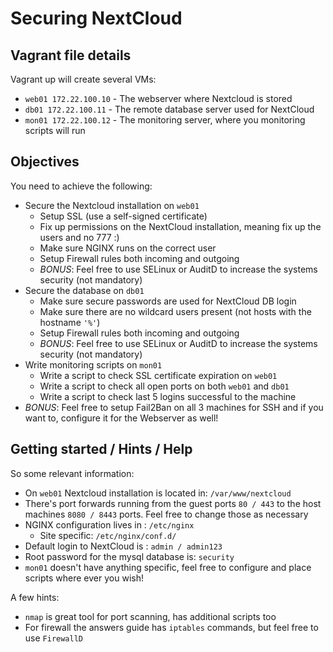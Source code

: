 # Securing NextCloud

## Vagrant file details

Vagrant up will create several VMs:
 - `web01 172.22.100.10` - The webserver where Nextcloud is stored
 - `db01 172.22.100.11` - The remote database server used for NextCloud
 - `mon01 172.22.100.12` - The monitoring server, where you monitoring scripts will run

## Objectives

You need to achieve the following:
 - Secure the Nextcloud installation on `web01`
   - Setup SSL (use a self-signed certificate)
   - Fix up permissions on the NextCloud installation, meaning fix up the users and no 777 :)
   - Make sure NGINX runs on the correct user
   - Setup Firewall rules both incoming and outgoing
   - _BONUS_: Feel free to use SELinux or AuditD to increase the systems security (not mandatory)
 - Secure the database on `db01`
   - Make sure secure passwords are used for NextCloud DB login
   - Make sure there are no wildcard users present (not hosts with the hostname `'%'`)
   - Setup Firewall rules both incoming and outgoing
   - _BONUS_: Feel free to use SELinux or AuditD to increase the systems security (not mandatory)
 - Write monitoring scripts on `mon01`
   - Write a script to check SSL certificate expiration on `web01`
   - Write a script to check all open ports on both `web01` and `db01`
   - Write a script to check last 5 logins successful to the machine
 - _BONUS_: Feel free to setup Fail2Ban on all 3 machines for SSH and if you want to, configure it for the Webserver as well!

## Getting started / Hints / Help

So some relevant information:
 - On `web01` Nextcloud installation is located in: `/var/www/nextcloud`
 - There's port forwards running from the guest ports `80 / 443` to the host machines `8080 / 8443` ports. Feel free to change those as necessary
 - NGINX configuration lives in : `/etc/nginx`
   - Site specific: `/etc/nginx/conf.d/`
 - Default login to NextCloud is : `admin / admin123`
 - Root password for the mysql database is: `security`
 - `mon01` doesn't have anything specific, feel free to configure and place scripts where ever you wish!

A few hints:
 - `nmap` is great tool for port scanning, has additional scripts too
 - For firewall the answers guide has `iptables` commands, but feel free to use `FirewallD`